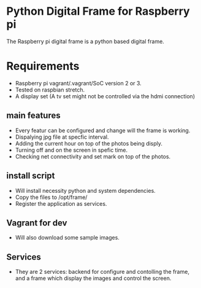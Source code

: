# Python Digital Frame for Raspberry pi

The Raspberry pi digital frame is a python based digital frame. 

# Requirements
* Raspberry pi vagrant/.vagrant/SoC version 2 or 3.
* Tested on raspbian stretch.
* A display set (A tv set might not be controlled via the hdmi connection)

## main features 
* Every featur can be configured and change will the frame is working.
* Dispalying jpg file at specfic interval.
* Adding the current hour on top of the photos being disply.
* Turning off and on the screen in spefic time.
* Checking net connectivity and set mark on top of the photos.

## install script
* Will install necessity python and system dependencies.
* Copy the files to /opt/frame/
* Register the application as services.

## Vagrant for dev
* Will also download some sample images.

## Services
* They are 2 services: backend for configure and contolling the frame, and a frame which display the images and control the screen.




